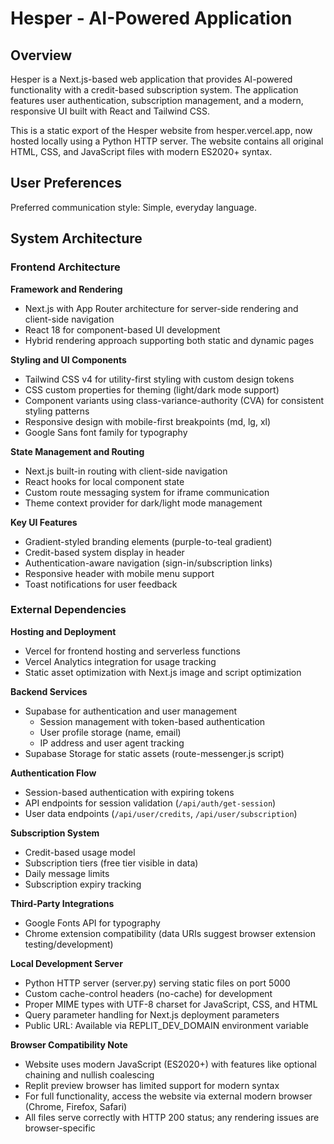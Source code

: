 # Hesper - AI-Powered Application

## Overview

Hesper is a Next.js-based web application that provides AI-powered functionality with a credit-based subscription system. The application features user authentication, subscription management, and a modern, responsive UI built with React and Tailwind CSS. 

This is a static export of the Hesper website from hesper.vercel.app, now hosted locally using a Python HTTP server. The website contains all original HTML, CSS, and JavaScript files with modern ES2020+ syntax.

## User Preferences

Preferred communication style: Simple, everyday language.

## System Architecture

### Frontend Architecture

**Framework and Rendering**
- Next.js with App Router architecture for server-side rendering and client-side navigation
- React 18 for component-based UI development
- Hybrid rendering approach supporting both static and dynamic pages

**Styling and UI Components**
- Tailwind CSS v4 for utility-first styling with custom design tokens
- CSS custom properties for theming (light/dark mode support)
- Component variants using class-variance-authority (CVA) for consistent styling patterns
- Responsive design with mobile-first breakpoints (md, lg, xl)
- Google Sans font family for typography

**State Management and Routing**
- Next.js built-in routing with client-side navigation
- React hooks for local component state
- Custom route messaging system for iframe communication
- Theme context provider for dark/light mode management

**Key UI Features**
- Gradient-styled branding elements (purple-to-teal gradient)
- Credit-based system display in header
- Authentication-aware navigation (sign-in/subscription links)
- Responsive header with mobile menu support
- Toast notifications for user feedback

### External Dependencies

**Hosting and Deployment**
- Vercel for frontend hosting and serverless functions
- Vercel Analytics integration for usage tracking
- Static asset optimization with Next.js image and script optimization

**Backend Services**
- Supabase for authentication and user management
  - Session management with token-based authentication
  - User profile storage (name, email)
  - IP address and user agent tracking
- Supabase Storage for static assets (route-messenger.js script)

**Authentication Flow**
- Session-based authentication with expiring tokens
- API endpoints for session validation (`/api/auth/get-session`)
- User data endpoints (`/api/user/credits`, `/api/user/subscription`)

**Subscription System**
- Credit-based usage model
- Subscription tiers (free tier visible in data)
- Daily message limits
- Subscription expiry tracking

**Third-Party Integrations**
- Google Fonts API for typography
- Chrome extension compatibility (data URIs suggest browser extension testing/development)

**Local Development Server**
- Python HTTP server (server.py) serving static files on port 5000
- Custom cache-control headers (no-cache) for development
- Proper MIME types with UTF-8 charset for JavaScript, CSS, and HTML
- Query parameter handling for Next.js deployment parameters
- Public URL: Available via REPLIT_DEV_DOMAIN environment variable

**Browser Compatibility Note**
- Website uses modern JavaScript (ES2020+) with features like optional chaining and nullish coalescing
- Replit preview browser has limited support for modern syntax
- For full functionality, access the website via external modern browser (Chrome, Firefox, Safari)
- All files serve correctly with HTTP 200 status; any rendering issues are browser-specific